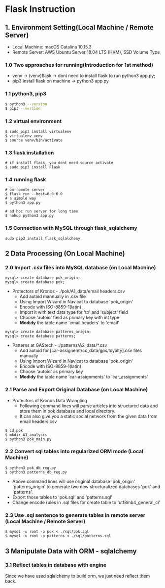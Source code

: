 # Flask Instruction

## 1. Environment Setting(Local Machine / Remote Server)
* Local Machine: macOS Catalina 10.15.3
* Remote Server: AWS Ubuntu Server 18.04 LTS (HVM), SSD Volume Type 

### 1.0 Two approaches for running(Introduction for 1st method)
* venv -> (venv)flask -> dont need to install flask to run python3 app.py;
* pip3 install flask on machine -> python3 app.py


### 1.1 python3, pip3
``` bash
$ python3 --version
$ pip3 --version
```

### 1.2 virtual environment
```
$ sudo pip3 install virtualenv
$ virtualenv venv
$ source venv/bin/activate
```

### 1.3 flask installation
```
# if install flask, you dont need source activate
$ sudo pip3 install Flask
```

### 1.4 running flask
```
# on remote server
$ flask run --host=0.0.0.0
# a simple way 
$ python3 app.py
```

```
# ad hoc run server for long time
$ nohup python3 app.py
```

### 1.5 Connection with MySQL through flask_sqlalchemy
```
sudo pip3 install flask_sqlalchemy
```

## 2 Data Processing (On Local Machine)
### 2.0 Import .csv files into MySQL database (on Local Machine)
```
mysql> create database pok_origin;
mysql> create database pok; 
```
* Protectors of Kronos - ./pok/A1_data/email headers.csv
    * Add autoid mannually in .csv file
    * Using Import Wizard in Navicat to database 'pok_origin'
    * Encode with ISO-8859-1(latin)
    * Import it with text data type for 'to' and 'subject' field
    * Choose 'autoid' field as primary key with int type
    * **Modidy** the table name 'email headers' to 'email'

```
mysql> create database patterns_origin;
mysql> create database patterns;
```
* Patterns at GAStech - ./patterns/A2_data/*.csv
    * Add autoid for [car-assignemt/cc_data/gps/loyalty].csv files manually
    * Using Import Wizard in Navicat to database 'pok_origin'
    * Encode with ISO-8859-1(latin)
    * Choose 'autoid' as primary key
    * **Modidy** the table name 'car-assignments' to 'car_assignments'

### 2.1 Parse and Export Original Database (on Local Machine)
* Protectors of Kronos Data Wrangling
    * Following command lines will parse articles into structured data and store them in pok database and local directory.
    * It can also give you a static social network from the given data from email headers.csv
```
$ cd pok
$ mkdir A1_analysis
$ python3 pok_main.py
```

### 2.2 Convert sql tables into regularized ORM mode (Local Machine)
```
$ python3 pok_db_reg.py
$ python3 patterns_db_reg.py
```
* Above command lines will use original database 'pok_origin' 'patterns_origin' to generate two new structuralized databases 'pok' and 'patterns'.
* Export those tables to 'pok.sql' and 'patterns.sql'
* Change encode rules in .sql files for create table to 'utf8mb4_general_ci'

### 2.3 Use .sql sentence to generate tables in remote server (Local Machine / Remote Server)
```
$ mysql -u root -p pok < ./sql/pok.sql
$ mysql -u root -p patterns < ./sql/patterns.sql
```

## 3 Manipulate Data with ORM - sqlalchemy
### 3.1 Reflect tables in database with engine
Since we have used sqlalchemy to build orm, we just need reflect them back.